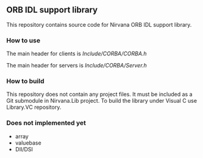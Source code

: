## ORB IDL support library
This repository contains source code for Nirvana ORB IDL support library.

### How to use
The main header for clients is *Include/CORBA/CORBA.h*

The main header for servers is *Include/CORBA/Server.h*

### How to build
This repository does not contain any project files.
It must be included as a Git submodule in Nirvana.Lib project.
To build the library under Visual C use Library.VC repository.

### Does not implemented yet
* array
* valuebase
* DII/DSI
